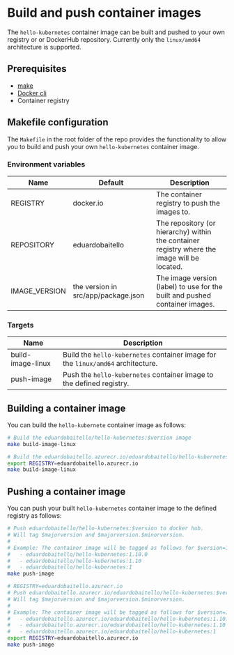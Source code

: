 # Build and push container images

The `hello-kubernetes` container image can be built and pushed to your own registry or or DockerHub repository. Currently only the `linux/amd64` architecture is supported.

## Prerequisites

- [make](https://www.gnu.org/software/make/)
- [Docker cli](https://www.docker.com/)
- Container registry

## Makefile configuration

The `Makefile` in the root folder of the repo provides the functionality to allow you to build and push your own `hello-kubernetes` container image.

### Environment variables

| Name | Default | Description | 
| ---- | ------- | ----------- |
| REGISTRY | docker.io | The container registry to push the images to. |
| REPOSITORY | eduardobaitello | The repository (or hierarchy) within the container registry where the image will be located. |
| IMAGE_VERSION | the version in src/app/package.json | The image version (label) to use for the built and pushed container images. |

### Targets

| Name | Description |
| ---- | ----------- |
| build-image-linux | Build the `hello-kubernetes` container image for the `linux/amd64` architecture. |
| push-image | Push the `hello-kubernetes` container image to the defined registry. |

## Building a container image

You can build the `hello-kubernete` container image as follows:

```bash
# Build the eduardobaitello/hello-kubernetes:$version image
make build-image-linux

# Build the eduardobaitello.azurecr.io/eduardobaitello/hello-kubernetes:$version image
export REGISTRY=eduardobaitello.azurecr.io
make build-image-linux
```

## Pushing a container image

You can push your built `hello-kubernetes` container image to the defined registry as follows:

```bash
# Push eduardobaitello/hello-kubernetes:$version to docker hub.
# Will tag $majorversion and $majorversion.$minorversion.
#
# Example: The container image will be tagged as follows for $version=1.10.0
#   - eduardobaitello/hello-kubernetes:1.10.0
#   - eduardobaitello/hello-kubernetes:1.10
#   - eduardobaitello/hello-kubernetes:1
make push-image

# REGISTRY=eduardobaitello.azurecr.io
# Push eduardobaitello.azurecr.io/eduardobaitello/hello-kubernetes:$version to eduardobaitello.azurecr.io.
# Will tag $majorversion and $majorversion.$minorversion.
#
# Example: The container image will be tagged as follows for $version=1.10.0
#   - eduardobaitello.azurecr.io/eduardobaitello/hello-kubernetes:1.10.0
#   - eduardobaitello.azurecr.io/eduardobaitello/hello-kubernetes:1.10
#   - eduardobaitello.azurecr.io/eduardobaitello/hello-kubernetes:1
export REGISTRY=eduardobaitello.azurecr.io
make push-image
```
